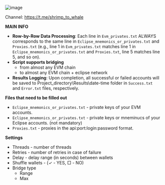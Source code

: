 ![image](https://github.com/user-attachments/assets/065df45e-c604-479c-b3c9-899559fae21b)

Channel: https://t.me/shrimp_to_whale

**MAIN INFO**
- **Row-by-Row Data Processing**: Each line in `Evm_privates.txt` ALWAYS corresponds to the same line in `Eclipse_mnemonics_or_privates.txt` and `Proxies.txt` (e.g., line 1 in `Evm_privates.txt` matches line 1 in `Eclipse_mnemonics_or_privates.txt` and `Proxies.txt`, line 5 matches line 5, and so on).
- **Script supports bridging**
    - from almost any EVM chain
    - to almost any EVM chain + eclipse network
- **Results Logging**: Upon completion, all successful or failed accounts will be saved to Project_directory\Results\date-time folder in `Success.txt` and `Error.txt` files, respectively.


**Files that need to be filled out**

- `Eclipse_mnemonics_or_privates.txt` - private keys of your EVM accounts.
- `Eclipse_mnemonics_or_privates.txt` - private keys or mneminucs of your Eclipse accounts. (not mandatory)
- `Proxies.txt` - proxies in the api:port:login:password format.

**Settings**
 - Threads - number of threads
 - Retries - number of retries in case of failure
 - Delay - delay range (in seconds) between wallets
 - Shuffle wallets - (✓ - YES, □ - NO)
 - Bridge type
    - Range
    - Max
